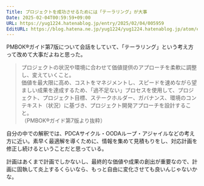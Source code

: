 ```yaml
---
Title: プロジェクトを成功させるためには「テーラリング」が大事
Date: 2025-02-04T00:59:59+09:00
URL: https://yug1224.hatenablog.jp/entry/2025/02/04/005959
EditURL: https://blog.hatena.ne.jp/yug1224/yug1224.hatenablog.jp/atom/entry/6802418398325440308
---
```


PMBOK®ガイド第7版について会話をしていて、「テーラリング」という考え方って改めて大事だよねと思った。

> プロジェクトの状況や環境に合わせて価値提供のアプローチを柔軟に調整し、変えていくこと。<br />
> 価値を最大限に高め、コストをマネジメントし、スピードを速めながら望ましい成果を達成するため、「過不足ない」プロセスを使用して、プロジェクト、プロジェクト目標、ステークホルダー、ガバナンス、環境のコンテキスト（状況）に基づき、プロジェクト開発アプローチを設計すること。<br />
> （PMBOK®ガイド第7版より抜粋）

自分の中での解釈では、PDCAサイクル・OODAループ・アジャイルなどの考え方に近い。素早く最適解を導くために、情報を集めて見積もりをし、対応計画を修正し続けるということだと思っている。

計画はあくまで計画でしかないし、最終的な価値や成果の創出が重要なので、計画に固執して炎上するくらいなら、もっと自由に変化させても良いんじゃないかな。
